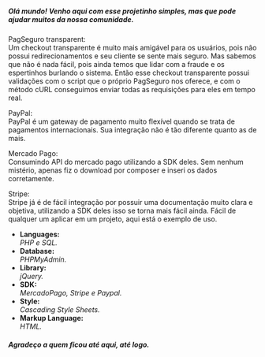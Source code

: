 <h5>Olá mundo! Venho aqui com esse projetinho simples, mas que pode ajudar muitos da nossa comunidade.</h5>

<p>PagSeguro transparent: <br />
Um checkout transparente é muito mais amigável para os usuários, pois não possui redirecionamentos e seu cliente se sente mais seguro. Mas sabemos que não é nada fácil, pois ainda temos que lidar com a fraude e os espertinhos burlando o sistema. Então esse checkout transparente possui validações com o script que o próprio PagSeguro nos oferece, e com o método cURL conseguimos enviar todas as requisições para eles em tempo real.</p>

<p>PayPal: <br />
PayPal é um gateway de pagamento muito flexível quando se trata de pagamentos internacionais. Sua integração não é tão diferente quanto as de mais.</p>

<p>Mercado Pago: <br />
Consumindo API do mercado pago utilizando a SDK deles. Sem nenhum mistério, apenas fiz o download por composer e inseri os dados corretamente.

<p>Stripe: <br />
Stripe já é de fácil integração por possuir uma documentação muito clara e objetiva, utilizando a SDK deles isso se torna mais fácil ainda. Fácil de qualquer um aplicar em um projeto, aqui está o exemplo de uso.</p>


<ul>
<li>
  <strong>Languages: <br /></strong>
  <i>PHP e SQL.</i>
 </li>

<li>
  <strong>Database: </br /></strong>
  <i>PHPMyAdmin.</i>
</li>

<li>
  <strong>Library: <br /></strong>
  <i>jQuery.</i>
</li>

<li>
  <strong>SDK: <br /></strong>
  <i>MercadoPago, Stripe e Paypal.</i>
</li>

<li>
  <strong>Style: <br /></strong>
  <i>Cascading Style Sheets.</i>
</li>

<li>
  <strong>Markup Language: <br /></strong>
  <i>HTML.</i>
</li>
</ul>

<h5>Agradeço a quem ficou até aqui, até logo.</h5>
